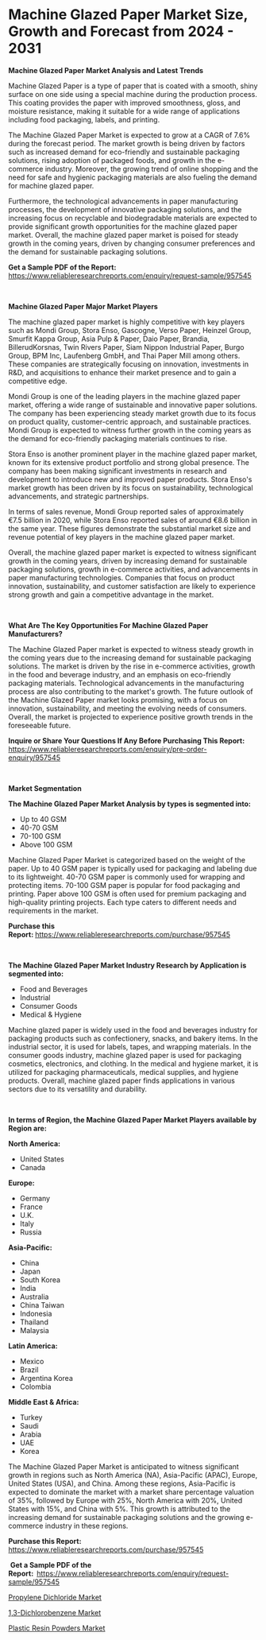 <p><h1>Machine Glazed Paper Market Size, Growth and Forecast from 2024 - 2031</h1></p><p><strong>Machine Glazed Paper Market Analysis and Latest Trends</strong></p>
<p><p>Machine Glazed Paper is a type of paper that is coated with a smooth, shiny surface on one side using a special machine during the production process. This coating provides the paper with improved smoothness, gloss, and moisture resistance, making it suitable for a wide range of applications including food packaging, labels, and printing.</p><p>The Machine Glazed Paper Market is expected to grow at a CAGR of 7.6% during the forecast period. The market growth is being driven by factors such as increased demand for eco-friendly and sustainable packaging solutions, rising adoption of packaged foods, and growth in the e-commerce industry. Moreover, the growing trend of online shopping and the need for safe and hygienic packaging materials are also fueling the demand for machine glazed paper.</p><p>Furthermore, the technological advancements in paper manufacturing processes, the development of innovative packaging solutions, and the increasing focus on recyclable and biodegradable materials are expected to provide significant growth opportunities for the machine glazed paper market. Overall, the machine glazed paper market is poised for steady growth in the coming years, driven by changing consumer preferences and the demand for sustainable packaging solutions.</p></p>
<p><strong>Get a Sample PDF of the Report:&nbsp;</strong> <a href="https://www.reliableresearchreports.com/enquiry/request-sample/957545">https://www.reliableresearchreports.com/enquiry/request-sample/957545</a></p>
<p>&nbsp;</p>
<p><strong>Machine Glazed Paper Major Market Players</strong></p>
<p><p>The machine glazed paper market is highly competitive with key players such as Mondi Group, Stora Enso, Gascogne, Verso Paper, Heinzel Group, Smurfit Kappa Group, Asia Pulp & Paper, Daio Paper, Brandia, BillerudKorsnas, Twin Rivers Paper, Siam Nippon Industrial Paper, Burgo Group, BPM Inc, Laufenberg GmbH, and Thai Paper Mill among others. These companies are strategically focusing on innovation, investments in R&D, and acquisitions to enhance their market presence and to gain a competitive edge.</p><p>Mondi Group is one of the leading players in the machine glazed paper market, offering a wide range of sustainable and innovative paper solutions. The company has been experiencing steady market growth due to its focus on product quality, customer-centric approach, and sustainable practices. Mondi Group is expected to witness further growth in the coming years as the demand for eco-friendly packaging materials continues to rise.</p><p>Stora Enso is another prominent player in the machine glazed paper market, known for its extensive product portfolio and strong global presence. The company has been making significant investments in research and development to introduce new and improved paper products. Stora Enso's market growth has been driven by its focus on sustainability, technological advancements, and strategic partnerships.</p><p>In terms of sales revenue, Mondi Group reported sales of approximately €7.5 billion in 2020, while Stora Enso reported sales of around €8.6 billion in the same year. These figures demonstrate the substantial market size and revenue potential of key players in the machine glazed paper market.</p><p>Overall, the machine glazed paper market is expected to witness significant growth in the coming years, driven by increasing demand for sustainable packaging solutions, growth in e-commerce activities, and advancements in paper manufacturing technologies. Companies that focus on product innovation, sustainability, and customer satisfaction are likely to experience strong growth and gain a competitive advantage in the market.</p></p>
<p>&nbsp;</p>
<p><strong>What Are The Key Opportunities For Machine Glazed Paper Manufacturers?</strong></p>
<p><p>The Machine Glazed Paper market is expected to witness steady growth in the coming years due to the increasing demand for sustainable packaging solutions. The market is driven by the rise in e-commerce activities, growth in the food and beverage industry, and an emphasis on eco-friendly packaging materials. Technological advancements in the manufacturing process are also contributing to the market's growth. The future outlook of the Machine Glazed Paper market looks promising, with a focus on innovation, sustainability, and meeting the evolving needs of consumers. Overall, the market is projected to experience positive growth trends in the foreseeable future.</p></p>
<p><strong>Inquire or Share Your Questions If Any Before Purchasing This Report:</strong> <a href="https://www.reliableresearchreports.com/enquiry/pre-order-enquiry/957545">https://www.reliableresearchreports.com/enquiry/pre-order-enquiry/957545</a></p>
<p>&nbsp;</p>
<p><strong>Market Segmentation</strong></p>
<p><strong>The Machine Glazed Paper Market Analysis by types is segmented into:</strong></p>
<p><ul><li>Up to 40 GSM</li><li>40-70 GSM</li><li>70-100 GSM</li><li>Above 100 GSM</li></ul></p>
<p><p>Machine Glazed Paper Market is categorized based on the weight of the paper. Up to 40 GSM paper is typically used for packaging and labeling due to its lightweight. 40-70 GSM paper is commonly used for wrapping and protecting items. 70-100 GSM paper is popular for food packaging and printing. Paper above 100 GSM is often used for premium packaging and high-quality printing projects. Each type caters to different needs and requirements in the market.</p></p>
<p><strong>Purchase this Report:&nbsp;</strong><a href="https://www.reliableresearchreports.com/purchase/957545">https://www.reliableresearchreports.com/purchase/957545</a></p>
<p>&nbsp;</p>
<p><strong>The Machine Glazed Paper Market Industry Research by Application is segmented into:</strong></p>
<p><ul><li>Food and Beverages</li><li>Industrial</li><li>Consumer Goods</li><li>Medical & Hygiene</li></ul></p>
<p><p>Machine glazed paper is widely used in the food and beverages industry for packaging products such as confectionery, snacks, and bakery items. In the industrial sector, it is used for labels, tapes, and wrapping materials. In the consumer goods industry, machine glazed paper is used for packaging cosmetics, electronics, and clothing. In the medical and hygiene market, it is utilized for packaging pharmaceuticals, medical supplies, and hygiene products. Overall, machine glazed paper finds applications in various sectors due to its versatility and durability.</p></p>
<p>&nbsp;</p>
<p><strong>In terms of Region, the Machine Glazed Paper Market Players available by Region are:</strong></p>
<p>
    <p> <strong> North America: </strong>
        <ul>
            <li>United States</li>
            <li>Canada</li>
        </ul>
        </p> 
    <p> <strong> Europe: </strong>
        <ul>
            <li>Germany</li>
            <li>France</li>
            <li>U.K.</li>
            <li>Italy</li>
            <li>Russia</li>
        </ul>
        </p> 
    <p> <strong> Asia-Pacific: </strong>
        <ul>
            <li>China</li>
            <li>Japan</li>
            <li>South Korea</li>
            <li>India</li>
            <li>Australia</li>
            <li>China Taiwan</li>
            <li>Indonesia</li>
            <li>Thailand</li>
            <li>Malaysia</li>
        </ul>
        </p> 
    <p> <strong> Latin America: </strong>
        <ul>
            <li>Mexico</li>
            <li>Brazil</li>
            <li>Argentina Korea</li>
            <li>Colombia</li>
        </ul>
        </p> 
    <p> <strong> Middle East & Africa: </strong>
        <ul>
            <li>Turkey</li>
            <li>Saudi</li>
            <li>Arabia</li>
            <li>UAE</li>
            <li>Korea</li>
        </ul>
    </p>
    </p>
<p><p>The Machine Glazed Paper Market is anticipated to witness significant growth in regions such as North America (NA), Asia-Pacific (APAC), Europe, United States (USA), and China. Among these regions, Asia-Pacific is expected to dominate the market with a market share percentage valuation of 35%, followed by Europe with 25%, North America with 20%, United States with 15%, and China with 5%. This growth is attributed to the increasing demand for sustainable packaging solutions and the growing e-commerce industry in these regions.</p></p>
<p><strong>Purchase this Report: </strong><a href="https://www.reliableresearchreports.com/purchase/957545">https://www.reliableresearchreports.com/purchase/957545</a></p>
<p>&nbsp;<strong>Get a Sample PDF of the Report:&nbsp;&nbsp;</strong><a href="https://www.reliableresearchreports.com/enquiry/request-sample/957545">https://www.reliableresearchreports.com/enquiry/request-sample/957545</a></p>
<p><strong></strong></p>
<p><p><a href="https://view.publitas.com/reportprime-1/propylene-dichloride-market-size-global-industry-overview-market-segmentation-and-forecast-2023-to-2030/">Propylene Dichloride Market</a></p><p><a href="https://view.publitas.com/reportprime-1/13-dichlorobenzene-market-offers-provide-insightful-data-for-the-time-period-from-2023-to-2030-and-also-provide-analysis-based-on-application-type-and-region/">1,3-Dichlorobenzene Market</a></p><p><a href="https://view.publitas.com/reportprime-1/plastic-resin-powders-market-size-global-industry-overview-market-segmentation-and-forecast-2023-to-2030/">Plastic Resin Powders Market</a></p></p>